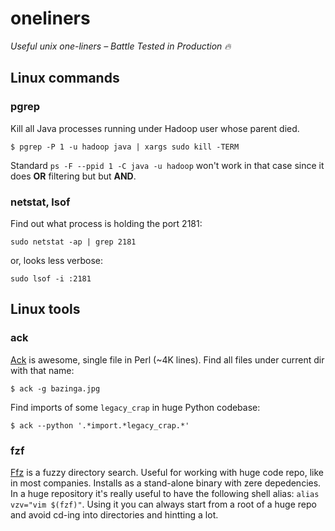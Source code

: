 # oneliners
*Useful unix one-liners – Battle Tested in Production :fire:*
## Linux commands
### pgrep
Kill all Java processes running under Hadoop user whose parent died.
```
$ pgrep -P 1 -u hadoop java | xargs sudo kill -TERM
```
Standard `ps -F --ppid 1 -C java -u hadoop` won't work in that case since it does **OR** filtering but but **AND**.

### netstat, lsof
Find out what process is holding the port 2181:
```
sudo netstat -ap | grep 2181
```
or, looks less verbose:
```
sudo lsof -i :2181
```

## Linux tools
### ack
[Ack](http://beyondgrep.com/) is awesome, single file in Perl (~4K lines).
Find all files under current dir with that name:
```
$ ack -g bazinga.jpg
```

Find imports of some `legacy_crap` in huge Python codebase:
```
$ ack --python '.*import.*legacy_crap.*'
```

### fzf
[Ffz](https://github.com/junegunn/fzf-bin/releases) is a fuzzy directory search. Useful for working with huge code repo,
like in most companies. Installs as a stand-alone binary with zere depedencies.
In a huge repository it's really useful to have the following shell alias: `alias vzv="vim $(fzf)"`. Using it you can always start from a root of a huge repo and avoid cd-ing into directories and hintting <TAB> a lot.

